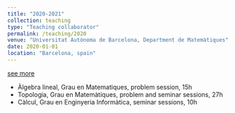 ```yaml
---
title: "2020-2021"
collection: teaching
type: "Teaching collaborator"
permalink: /teaching/2020
venue: "Universitat Autònoma de Barcelona, Department de Matemàtiques"
date: 2020-01-01
location: "Barcelona, spain"
---
```


[see more](https://guillecarrion.github.io/teaching/2020)

- Àlgebra lineal, Grau en Matematiques, problem session, 15h
- Topologia, Grau en Matemàtiques, problem and seminar sessions, 27h
- Càlcul,  Grau en Enginyeria Informàtica, seminar sessions, 10h
